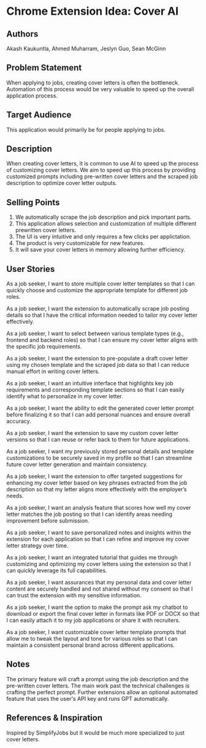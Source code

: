 # Chrome Extension Idea: Cover AI

## Authors

Akash Kaukuntla, Ahmed Muharram, Jeslyn Guo, Sean McGinn

## Problem Statement

When applying to jobs, creating cover letters is often the bottleneck. Automation of this process would be very valuable to speed up the overall application process.

## Target Audience

This application would primarily be for people applying to jobs.

## Description

When creating cover letters, it is common to use AI to speed up the process of customizing cover letters. We aim to speed up this process by providing customized prompts including pre-written cover letters and the scraped job description to optimize cover letter outputs.

## Selling Points

1. We automatically scrape the job description and pick important parts.
2. This application allows selection and customization of multiple different prewritten cover letters.
3. The UI is very intuitive and only requires a few clicks per applictation.
4. The product is very customizable for new features.
5. It will save your cover letters in memory allowing further efficiency.

## User Stories

As a job seeker, I want to store multiple cover letter templates so that I can quickly choose and customize the appropriate template for different job roles.

As a job seeker, I want the extension to automatically scrape job posting details so that I have the critical information needed to tailor my cover letter effectively.

As a job seeker, I want to select between various template types (e.g., frontend and backend roles) so that I can ensure my cover letter aligns with the specific job requirements.

As a job seeker, I want the extension to pre-populate a draft cover letter using my chosen template and the scraped job data so that I can reduce manual effort in writing cover letters.

As a job seeker, I want an intuitive interface that highlights key job requirements and corresponding template sections so that I can easily identify what to personalize in my cover letter.

As a job seeker, I want the ability to edit the generated cover letter prompt before finalizing it so that I can add personal nuances and ensure overall accuracy.

As a job seeker, I want the extension to save my custom cover letter versions so that I can reuse or refer back to them for future applications.

As a job seeker, I want my previously stored personal details and template customizations to be securely saved in my profile so that I can streamline future cover letter generation and maintain consistency.

As a job seeker, I want the extension to offer targeted suggestions for enhancing my cover letter based on key phrases extracted from the job description so that my letter aligns more effectively with the employer’s needs.

As a job seeker, I want an analysis feature that scores how well my cover letter matches the job posting so that I can identify areas needing improvement before submission.

As a job seeker, I want to save personalized notes and insights within the extension for each application so that I can refine and improve my cover letter strategy over time.

As a job seeker, I want an integrated tutorial that guides me through customizing and optimizing my cover letters using the extension so that I can quickly leverage its full capabilities.

As a job seeker, I want assurances that my personal data and cover letter content are securely handled and not shared without my consent so that I can trust the extension with my sensitive information.

As a job seeker, I want the option to make the prompt ask my chatbot to download or export the final cover letter in formats like PDF or DOCX so that I can easily attach it to my job applications or share it with recruiters.

As a job seeker, I want customizable cover letter template prompts that allow me to tweak the layout and tone for various roles so that I can maintain a consistent personal brand across different applications.

## Notes

The primary feature will craft a prompt using the job description and the pre-written cover letters. The main work past the technical challenges is crafting the perfect prompt. Further extensions allow an optional automated feature that uses the user's API key and runs GPT automatically.

## References & Inspiration

Inspired by SimplifyJobs but it would be much more specialized to just cover letters.
